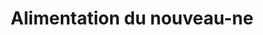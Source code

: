 ---
title: Alimentation du nouveau-ne
longTitle: 'Alimentation du nouveau-né'
tags:
- gccommon
french:
- "[[Infant nutrition]]"
---